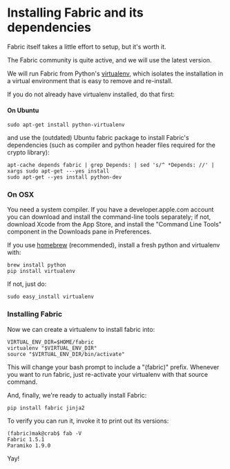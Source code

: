Installing Fabric and its dependencies
======================================

Fabric itself takes a little effort to setup, but it's worth it.

The Fabric community is quite active, and we will use the latest version.

We will run Fabric from Python's
[virtualenv](http://www.virtualenv.org/en/latest/), which isolates the installation in a
virtual environment that is easy to remove and re-install.

If you do not already have virtualenv installed, do that first:

#### On Ubuntu

    sudo apt-get install python-virtualenv

and use the (outdated) Ubuntu fabric package to install Fabric's dependencies (such as compiler and python header files required for the crypto library):

    apt-cache depends fabric | grep Depends: | sed 's/^ *Depends: //' | xargs sudo apt-get ---yes install
    sudo apt-get --yes install python-dev


### On OSX

You need a system compiler. If you have a developer.apple.com account you can download and
install the command-line tools separately; if not, download Xcode from the App Store, and install the
"Command Line Tools" component in the Downloads pane in Preferences.

If you use [homebrew](http://brew.sh)
(recommended), install a fresh python and virtualenv with:

    brew install python
    pip install virtualenv

If not, just do:

    sudo easy_install virtualenv

### Installing Fabric

Now we can create a virtualenv to install fabric into:

    VIRTUAL_ENV_DIR=$HOME/fabric
    virtualenv "$VIRTUAL_ENV_DIR"
    source "$VIRTUAL_ENV_DIR/bin/activate"

This will change your bash prompt to include a "(fabric)" prefix.
Whenever you want to run fabric, just re-activate your virtualenv with that source command.

And, finally, we're ready to actually install Fabric:

    pip install fabric jinja2

To verify you can run it, invoke it to print out its versions:

    (fabric)mak@crab$ fab -V
    Fabric 1.5.1
    Paramiko 1.9.0

Yay!
